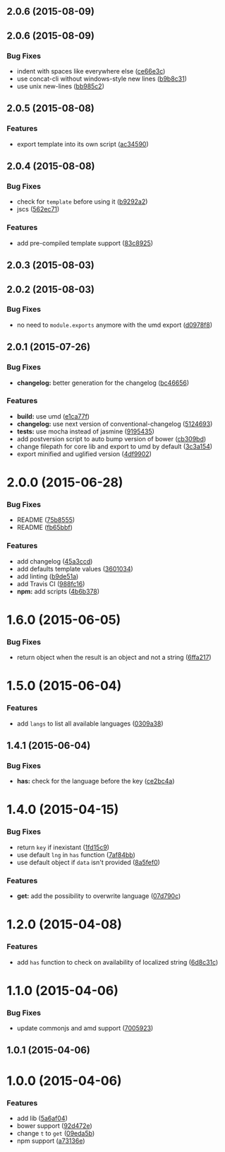 <a name="2.0.6"></a>
## 2.0.6 (2015-08-09)




<a name="2.0.6"></a>
## 2.0.6 (2015-08-09)


### Bug Fixes

* indent with spaces like everywhere else ([ce66e3c](https://github.com/yoannmoinet/i18njs/commit/ce66e3c))
* use concat-cli without windows-style new lines ([b9b8c31](https://github.com/yoannmoinet/i18njs/commit/b9b8c31))
* use unix new-lines ([bb985c2](https://github.com/yoannmoinet/i18njs/commit/bb985c2))



<a name="2.0.5"></a>
## 2.0.5 (2015-08-08)


### Features

* export template into its own script ([ac34590](https://github.com/yoannmoinet/i18njs/commit/ac34590))



<a name="2.0.4"></a>
## 2.0.4 (2015-08-08)


### Bug Fixes

* check for `template` before using it ([b9292a2](https://github.com/yoannmoinet/i18njs/commit/b9292a2))
* jscs ([562ec71](https://github.com/yoannmoinet/i18njs/commit/562ec71))

### Features

* add pre-compiled template support ([83c8925](https://github.com/yoannmoinet/i18njs/commit/83c8925))



<a name="2.0.3"></a>
## 2.0.3 (2015-08-03)




<a name="2.0.2"></a>
## 2.0.2 (2015-08-03)


### Bug Fixes

* no need to `module.exports` anymore with the umd export ([d0978f8](https://github.com/yoannmoinet/i18njs/commit/d0978f8))



<a name="2.0.1"></a>
## 2.0.1 (2015-07-26)


### Bug Fixes

* **changelog:** better generation for the changelog ([bc46656](https://github.com/yoannmoinet/i18njs/commit/bc46656))

### Features

* **build:** use umd ([e1ca77f](https://github.com/yoannmoinet/i18njs/commit/e1ca77f))
* **changelog:** use next version of conventional-changelog ([5124693](https://github.com/yoannmoinet/i18njs/commit/5124693))
* **tests:** use mocha instead of jasmine ([9195435](https://github.com/yoannmoinet/i18njs/commit/9195435))
* add postversion script to auto bump version of bower ([cb309bd](https://github.com/yoannmoinet/i18njs/commit/cb309bd))
* change filepath for core lib and export to umd by default ([3c3a154](https://github.com/yoannmoinet/i18njs/commit/3c3a154))
* export minified and uglified version ([4df9902](https://github.com/yoannmoinet/i18njs/commit/4df9902))



<a name="2.0.0"></a>
# 2.0.0 (2015-06-28)


### Bug Fixes

* README ([75b8555](https://github.com/yoannmoinet/i18njs/commit/75b8555))
* README ([fb65bbf](https://github.com/yoannmoinet/i18njs/commit/fb65bbf))

### Features

* add changelog ([45a3ccd](https://github.com/yoannmoinet/i18njs/commit/45a3ccd))
* add defaults template values ([3601034](https://github.com/yoannmoinet/i18njs/commit/3601034))
* add linting ([b9de51a](https://github.com/yoannmoinet/i18njs/commit/b9de51a))
* add Travis CI ([988fc16](https://github.com/yoannmoinet/i18njs/commit/988fc16))
* **npm:** add scripts ([4b6b378](https://github.com/yoannmoinet/i18njs/commit/4b6b378))



<a name="1.6.0"></a>
# 1.6.0 (2015-06-05)


### Bug Fixes

* return object when the result is an object and not a string ([6ffa217](https://github.com/yoannmoinet/i18njs/commit/6ffa217))



<a name="1.5.0"></a>
# 1.5.0 (2015-06-04)


### Features

* add `langs` to list all available languages ([0309a38](https://github.com/yoannmoinet/i18njs/commit/0309a38))



<a name="1.4.1"></a>
## 1.4.1 (2015-06-04)


### Bug Fixes

* **has:** check for the language before the key ([ce2bc4a](https://github.com/yoannmoinet/i18njs/commit/ce2bc4a))



<a name="1.4.0"></a>
# 1.4.0 (2015-04-15)


### Bug Fixes

* return `key` if inexistant ([1fd15c9](https://github.com/yoannmoinet/i18njs/commit/1fd15c9))
* use default `lng` in `has` function ([7af84bb](https://github.com/yoannmoinet/i18njs/commit/7af84bb))
* use default object if `data` isn't provided ([8a5fef0](https://github.com/yoannmoinet/i18njs/commit/8a5fef0))

### Features

* **get:** add the possibility to overwrite language ([07d790c](https://github.com/yoannmoinet/i18njs/commit/07d790c))



<a name="1.2.0"></a>
# 1.2.0 (2015-04-08)


### Features

* add `has` function to check on availability of localized string ([6d8c31c](https://github.com/yoannmoinet/i18njs/commit/6d8c31c))



<a name="1.1.0"></a>
# 1.1.0 (2015-04-06)


### Bug Fixes

* update commonjs and amd support ([7005923](https://github.com/yoannmoinet/i18njs/commit/7005923))



<a name="1.0.1"></a>
## 1.0.1 (2015-04-06)




<a name="1.0.0"></a>
# 1.0.0 (2015-04-06)


### Features

* add lib ([5a6af04](https://github.com/yoannmoinet/i18njs/commit/5a6af04))
* bower support ([92d472e](https://github.com/yoannmoinet/i18njs/commit/92d472e))
* change `t` to `get` ([09eda5b](https://github.com/yoannmoinet/i18njs/commit/09eda5b))
* npm support ([a73136e](https://github.com/yoannmoinet/i18njs/commit/a73136e))



